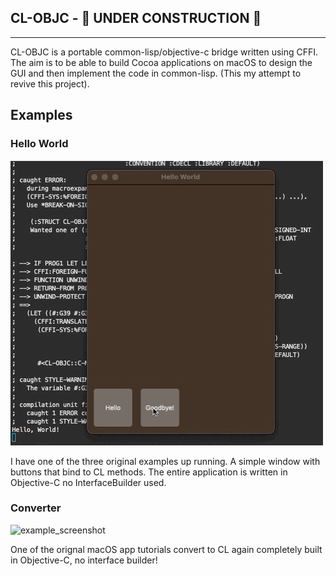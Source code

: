 ## CL-OBJC - 🚧 UNDER CONSTRUCTION 🚧
---
CL-OBJC is a portable common-lisp/objective-c bridge written using CFFI. The aim is to be able to build Cocoa applications on macOS to design the GUI and then implement the code in common-lisp. (This my attempt to revive this project).


## Examples
### Hello World
![example_screenshot](/doc/screenshots/hello_example.gif)

I have one of the three original examples up running. A simple window with buttons that bind to CL methods. The entire application is written in Objective-C no InterfaceBuilder used.

### Converter
![example_screenshot](/doc/screenshots/converter.png)

One of the orignal macOS app tutorials convert to CL again completely built in Objective-C, no interface builder!